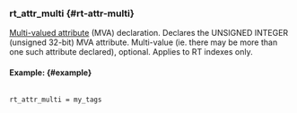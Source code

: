 ### rt_attr_multi {#rt-attr-multi}

[Multi-valued attribute](../../mva_multi-valued_attributes.md) (MVA) declaration. Declares the UNSIGNED INTEGER (unsigned 32-bit) MVA attribute. Multi-value (ie. there may be more than one such attribute declared), optional. Applies to RT indexes only.

#### Example: {#example}

```

rt_attr_multi = my_tags

```